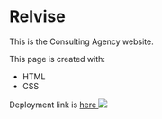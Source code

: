 # Relvise
This is the Consulting Agency website.

This page is created with:
- HTML
- CSS

Deployment link is <a href="https://golosova76.github.io/Relvise/" target="_blank">
  here <img src='https://ibb.co/C8RwBL0'>
</a>



